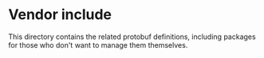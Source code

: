 # Vendor include

This directory contains the related protobuf definitions, including packages for those who don't want to manage them themselves.
